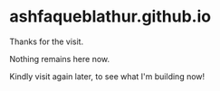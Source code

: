# ashfaqueblathur.github.io


Thanks for the visit.

Nothing remains here now.

Kindly visit again later, to see what I'm building now!
